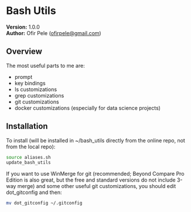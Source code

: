 # Bash Utils

**Version:** 1.0.0  
**Author:** Ofir Pele (ofirpele@gmail.com)

## Overview

The most useful parts to me are:
- prompt 
- key bindings
- ls customizations
- grep customizations
- git customizations
- docker customizations (especially for data science projects)


## Installation

To install (will be installed in ~/bash_utils directly from the online repo, not from the local repo):
```bash
source aliases.sh
update_bash_utils
```

If you want to use WinMerge for git (recommended; Beyond Compare Pro Edition is also great, but the free and standard versions do not include 3-way merge) and some other useful git customizations, you should edit dot_gitconfig and then:
```bash 
mv dot_gitconfig ~/.gitconfig
```
